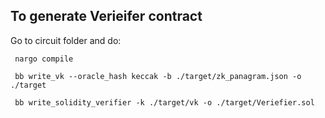 ## To generate Verieifer contract

Go to circuit folder and do:

``` nargo compile```

``` bb write_vk --oracle_hash keccak -b ./target/zk_panagram.json -o ./target```

``` bb write_solidity_verifier -k ./target/vk -o ./target/Veriefier.sol```